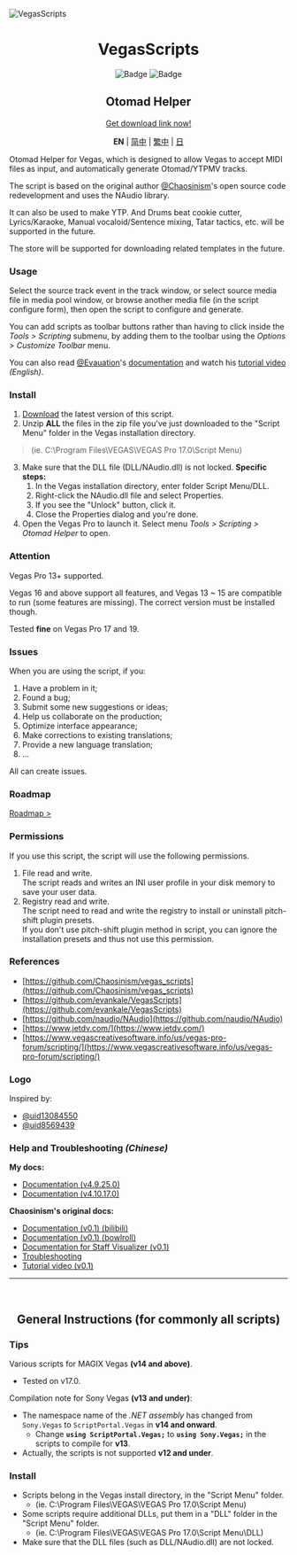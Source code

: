 ![VegasScripts](https://github.com/otomad/VegasScripts/blob/winform/banner.png?raw=true)
<h1 align="center">VegasScripts</h1>
<div align="center">
	<img src="https://img.shields.io/badge/STATE-STABLE-green?style=flat-square" alt="Badge" />
	<img src="https://img.shields.io/badge/VERSION-4.18.4.0-orange?style=flat-square" alt="Badge" />
</div>
<h2 align="center">Otomad Helper</h2>
<div align="center">
	<p><a href="https://github.com/otomad/VegasScripts/releases/latest">Get download link now!</a></p>

	
	
**EN** | [简中](README_zh-CN.md) | [繁中](README_zh-TW.md) | [日](README_ja-JP.md)
	


</div>

Otomad Helper for Vegas, which is designed to allow Vegas to accept MIDI files as input, and automatically generate Otomad/YTPMV tracks.

The script is based on the original author [@Chaosinism](https://github.com/Chaosinism)'s open source code redevelopment and uses the NAudio library.

It can also be used to make YTP. And Drums beat cookie cutter, Lyrics/Karaoke, Manual vocaloid/Sentence mixing, Tatar tactics, etc. will be supported in the future.

The store will be supported for downloading related templates in the future.

### Usage
Select the source track event in the track window, or select source media file in media pool window, or browse another media file (in the script configure form), then open the script to configure and generate.

You can add scripts as toolbar buttons rather than having to click inside the *Tools > Scripting* submenu, by adding them to the toolbar using the *Options > Customize Toolbar* menu.

You can also read [@Evauation](https://github.com/Evauation)'s [documentation](https://docs.google.com/document/d/1PEkh0_WFDLUAYGD-YzIDNXUQiAKqogEvpuRQhfqz9ng/edit) and watch his [tutorial video](https://www.youtube.com/watch?v=8vSpzgL_86A) *(English)*.

### Install
1. [Download](https://github.com/otomad/VegasScripts/releases/latest) the latest version of this script.
2. Unzip **ALL** the files in the zip file you've just downloaded to the "Script Menu" folder in the Vegas installation directory.
> (ie. C:\Program Files\VEGAS\VEGAS Pro 17.0\Script Menu)
3. Make sure that the DLL file (DLL/NAudio.dll) is not locked. **Specific steps:**
	1. In the Vegas installation directory, enter folder Script Menu/DLL.
	2. Right-click the NAudio.dll file and select Properties.
	3. If you see the "Unlock" button, click it.
	4. Close the Properties dialog and you're done.
4. Open the Vegas Pro to launch it. Select menu *Tools > Scripting > Otomad Helper* to open.

### **Attention**
Vegas Pro 13+ supported.

Vegas 16 and above support all features, and Vegas 13 ~ 15 are compatible to run (some features are missing). The correct version must be installed though.

Tested **fine** on Vegas Pro 17 and 19.

### Issues
When you are using the script, if you:
1. Have a problem in it;
2. Found a bug;
3. Submit some new suggestions or ideas;
4. Help us collaborate on the production;
5. Optimize interface appearance;
6. Make corrections to existing translations;
7. Provide a new language translation;
8. …

All can create issues.

### Roadmap
[Roadmap >](ROADMAP.md)

### Permissions
If you use this script, the script will use the following permissions.
1. File read and write.<br />
	The script reads and writes an INI user profile in your disk memory to save your user data.
2. Registry read and write.<br />
	The script need to read and write the registry to install or uninstall pitch-shift plugin presets.<br />
	If you don't use pitch-shift plugin method in script, you can ignore the installation presets and thus not use this permission.

### References
* [https://github.com/Chaosinism/vegas_scripts](https://github.com/Chaosinism/vegas_scripts)
* [https://github.com/evankale/VegasScripts](https://github.com/evankale/VegasScripts)
* [https://github.com/naudio/NAudio](https://github.com/naudio/NAudio)
* [https://www.jetdv.com/](https://www.jetdv.com/)
* [https://www.vegascreativesoftware.info/us/vegas-pro-forum/scripting/](https://www.vegascreativesoftware.info/us/vegas-pro-forum/scripting/)

### Logo
Inspired by:
* [@uid13084550](https://space.bilibili.com/13084550)
* [@uid8569439](https://space.bilibili.com/8569439)

### Help and Troubleshooting *(Chinese)*
**My docs:**
* [Documentation (v4.9.25.0)](https://www.bilibili.com/read/cv13335178)
* [Documentation (v4.10.17.0)](https://www.bilibili.com/read/cv13614419)

**Chaosinism's original docs:**
* [Documentation (v0.1) (bilibili)](https://www.bilibili.com/read/cv392013)
* [Documentation (v0.1) (bowlroll)](https://bowlroll.net/user/261124)
* [Documentation for Staff Visualizer (v0.1)](https://www.bilibili.com/read/cv1027442)
* [Troubleshooting](https://www.bilibili.com/read/cv495309)
* [Tutorial video (v0.1)](https://www.bilibili.com/video/av22226321)

---

<br />
<h2 align="center">General Instructions (for commonly all scripts)</h2>

### Tips
Various scripts for MAGIX Vegas **(v14 and above)**.
* Tested on v17.0.

Compilation note for Sony Vegas **(v13 and under)**:
* The namespace name of the *.NET assembly* has changed from `Sony.Vegas` to `ScriptPortal.Vegas` in **v14 and onward**.
  * Change **`using ScriptPortal.Vegas;`** to **`using Sony.Vegas;`** in the scripts to compile for **v13**.
* Actually, the scripts is not supported **v12 and under**.

### Install
* Scripts belong in the Vegas install directory, in the "Script Menu" folder.
  * (ie. C:\Program Files\VEGAS\VEGAS Pro 17.0\Script Menu)
* Some scripts require additional DLLs, put them in a "DLL" folder in the "Script Menu" folder.
  * (ie. C:\Program Files\VEGAS\VEGAS Pro 17.0\Script Menu\DLL)
* Make sure that the DLL files (such as DLL/NAudio.dll) are not locked.
